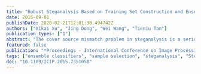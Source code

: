 ```yaml
---
title: "Robust Steganalysis Based on Training Set Construction and Ensemble Classifiers Weighting"
date: 2015-09-01
publishDate: 2020-02-21T12:01:30.494742Z
authors: ["Xikai Xu", "Jing Dong", "Wei Wang", "Tieniu Tan"]
publication_types: ["1"]
abstract: "The cover source mismatch problem in steganalysis is a serious problem which keeps current steganalysis from practical use. It is mainly because of the high intra-class variation of cover and stego samples in the feature space, since current ste-ganalytic features are inevitably affected much by the image content, size, quality and many other factors. Small training set often reflects only part of the real data distribution, hence the classifier (steganalyzer) may be undertrained and lack of robustness. In this paper, we propose a scheme to efficiently construct large representative training set for steganalysis. We also scheme out weighted ensemble classifiers which can be adaptive to testing data. Experimental results show that our method can improve the performance and robustness of ste-ganalysis under high intra-class variation."
featured: false
publication: "*Proceedings - International Conference on Image Processing, ICIP*"
tags: ["ensemble classifiers", "sample selection", "steganalysis", "Steganography"]
doi: "10.1109/ICIP.2015.7351050"
---
```


